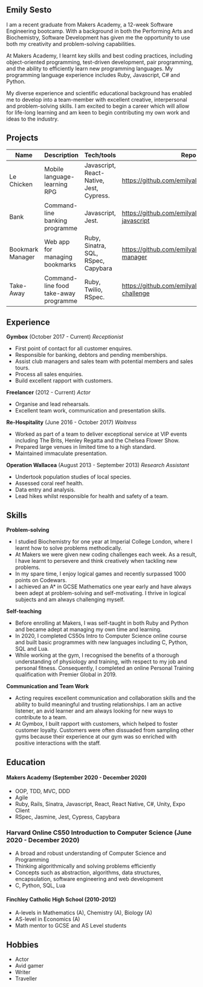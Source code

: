 ## Emily Sesto

I am a recent graduate from Makers Academy, a 12-week Software Engineering bootcamp. With a background in both the Performing Arts and Biochemistry, Software Development has given me the opportunity to use both my creativity and problem-solving capabilities. 

At Makers Academy, I learnt key skills and best coding practices, including object-oriented programming, test-driven development, pair programming, and the ability to efficiently learn new programming languages. My programming language experience includes Ruby, Javascript, C# and Python.

My diverse experience and scientific educational background has enabled me to develop into a team-member with excellent creative, interpersonal and problem-solving skills. I am excited to begin a career which will allow for life-long learning and am keen to begin contributing my own work and ideas to the industry.

## Projects

| Name                         | Description            | Tech/tools        | Repo |
| ---------------------------- | -----------------      | ----------------- |-------|
| Le Chicken            | Mobile language-learning RPG      | Javascript, React-Native, Jest, Cypress. | https://github.com/emilyalice2708/le-chicken |
| Bank | Command-line banking programme     | Javascript, Jest.              | https://github.com/emilyalice2708/bank-test-javascript |
| Bookmark Manager | Web app for managing bookmarks | Ruby, Sinatra, SQL, RSpec, Capybara | https://github.com/emilyalice2708/bookmark-manager |
| Take-Away        | Command-line food take-away programme| Ruby, Twilio, RSpec.              | https://github.com/emilyalice2708/takeaway-challenge |

## Experience

**Gymbox** (October 2017 - Current)
_Receptionist_

- First point of contact for all customer enquires.
- Responsible for banking, debtors and pending memberships.
- Assist club managers and sales team with potential members and sales tours.
- Process all sales enquiries.
- Build excellent rapport with customers.

**Freelancer** (2012 - Current)
_Actor_

- Organise and lead rehearsals.
- Excellent team work, communication and presentation skills.

**Re-Hospitality** (June 2016 - October 2017)
_Waitress_

- Worked as part of a team to deliver exceptional service at VIP events including The Brits, Henley Regatta and the Chelsea Flower Show.
- Prepared large venues in limited time to a high standard.
- Maintained immaculate presentation.

**Operation Wallacea** (August 2013 - September 2013)
_Research Assistant_ 

- Undertook population studies of local species.
- Assessed coral reef health.
- Data entry and analysis.
- Lead hikes whilst responsible for health and safety of a team.

## Skills

**Problem-solving**
- I studied Biochemistry for one year at Imperial College London, where I learnt how to solve problems methodically.
- At Makers we were given new coding challenges each week. As a result, I have learnt to persevere and think creatively when tackling new problems.
- In my spare time, I enjoy logical games and recently surpassed 1000 points on Codewars.
- I achieved an A* in GCSE Mathematics one year early and have always been adept at problem-solving and self-motivating. I thrive in logical subjects and am always challenging myself. 

**Self-teaching**
- Before enrolling at Makers, I was self-taught in both Ruby and Python and became adept at managing my own time and learning.
- In 2020, I completed CS50s Intro to Computer Science online course and built basic programmes with new languages including C, Python, SQL and Lua.
- While working at the gym, I recognised the benefits of a thorough understanding of physiology and training, with respect to my job and personal fitness. Consequently, I completed an online Personal Training qualification with Premier Global in 2019.

**Communication and Team Work**
- Acting requires excellent communication and collaboration skills and the ability to build meaningful and trusting relationships. I am an active listener, an avid learner and am always looking for new ways to contribute to a team.
- At Gymbox, I built rapport with customers, which helped to foster customer loyalty. Customers were often dissuaded from sampling other gyms because their experience at our gym was so enriched with positive interactions with the staff.


## Education

#### Makers Academy (September 2020 - December 2020)

- OOP, TDD, MVC, DDD
- Agile
- Ruby, Rails, Sinatra, Javascript, React, React Native, C#, Unity, Expo Client
- RSpec, Jasmine, Jest, Cypress, Capybara

### Harvard Online CS50 Introduction to Computer Science (June 2020 - December 2020)

- A broad and robust understanding of Computer Science and Programming
- Thinking algorithmically and solving problems efficiently
- Concepts such as abstraction, algorithms, data structures, encapsulation, software engineering and web development
- C, Python, SQL, Lua

#### Finchley Catholic High School (2010-2012)

- A-levels in Mathematics (A), Chemistry (A), Biology (A)
- AS-level in Economics (A)
- Math mentor to GCSE and AS Level students

## Hobbies

- Actor
- Avid gamer
- Writer
- Traveller

